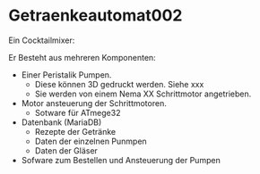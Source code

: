 # Getraenkeautomat002
Ein Cocktailmixer:

Er Besteht aus mehreren Komponenten:
  - Einer Peristalik Pumpen.
    - Diese können 3D gedruckt werden. Siehe xxx
    - Sie werden von einem Nema XX Schrittmotor angetrieben.
  - Motor ansteuerung der Schrittmotoren.
    - Sotware für ATmege32
  - Datenbank (MariaDB)
    - Rezepte der Getränke
    - Daten der einzelnen Punmpen
    - Daten der Gläser
  - Sofware zum Bestellen und Ansteuerung der Pumpen
